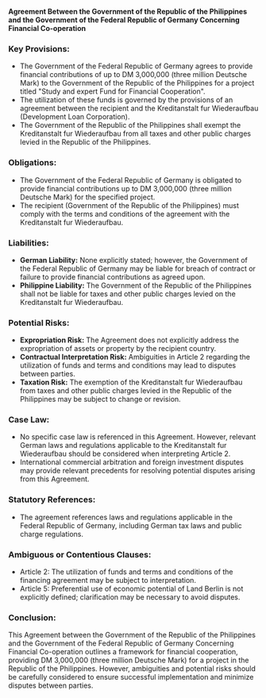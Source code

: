 **Agreement Between the Government of the Republic of the Philippines and the Government of the Federal Republic of Germany Concerning Financial Co-operation**

### Key Provisions:

* The Government of the Federal Republic of Germany agrees to provide financial contributions of up to DM 3,000,000 (three million Deutsche Mark) to the Government of the Republic of the Philippines for a project titled "Study and expert Fund for Financial Cooperation".
* The utilization of these funds is governed by the provisions of an agreement between the recipient and the Kreditanstalt fur Wiederaufbau (Development Loan Corporation).
* The Government of the Republic of the Philippines shall exempt the Kreditanstalt fur Wiederaufbau from all taxes and other public charges levied in the Republic of the Philippines.

### Obligations:

* The Government of the Federal Republic of Germany is obligated to provide financial contributions up to DM 3,000,000 (three million Deutsche Mark) for the specified project.
* The recipient (Government of the Republic of the Philippines) must comply with the terms and conditions of the agreement with the Kreditanstalt fur Wiederaufbau.

### Liabilities:

* **German Liability:** None explicitly stated; however, the Government of the Federal Republic of Germany may be liable for breach of contract or failure to provide financial contributions as agreed upon.
* **Philippine Liability:** The Government of the Republic of the Philippines shall not be liable for taxes and other public charges levied on the Kreditanstalt fur Wiederaufbau.

### Potential Risks:

* **Expropriation Risk:** The Agreement does not explicitly address the expropriation of assets or property by the recipient country.
* **Contractual Interpretation Risk:** Ambiguities in Article 2 regarding the utilization of funds and terms and conditions may lead to disputes between parties.
* **Taxation Risk:** The exemption of the Kreditanstalt fur Wiederaufbau from taxes and other public charges levied in the Republic of the Philippines may be subject to change or revision.

### Case Law:

* No specific case law is referenced in this Agreement. However, relevant German laws and regulations applicable to the Kreditanstalt fur Wiederaufbau should be considered when interpreting Article 2.
* International commercial arbitration and foreign investment disputes may provide relevant precedents for resolving potential disputes arising from this Agreement.

### Statutory References:

* The agreement references laws and regulations applicable in the Federal Republic of Germany, including German tax laws and public charge regulations.

### Ambiguous or Contentious Clauses:

* Article 2: The utilization of funds and terms and conditions of the financing agreement may be subject to interpretation.
* Article 5: Preferential use of economic potential of Land Berlin is not explicitly defined; clarification may be necessary to avoid disputes.

### Conclusion:

This Agreement between the Government of the Republic of the Philippines and the Government of the Federal Republic of Germany Concerning Financial Co-operation outlines a framework for financial cooperation, providing DM 3,000,000 (three million Deutsche Mark) for a project in the Republic of the Philippines. However, ambiguities and potential risks should be carefully considered to ensure successful implementation and minimize disputes between parties.